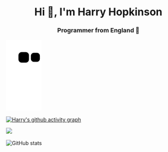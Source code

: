<h1 align="center">Hi 👋, I'm Harry Hopkinson</h1>
<h3 align="center">Programmer from England 🏴󠁧󠁢󠁥󠁮󠁧󠁿</h3>

![github contribution grid snake animation](https://raw.githubusercontent.com/Harry-Hopkinson/harry-hopkinson/output/github-contribution-grid-snake.svg)

[![Harry's github activity graph](https://github-readme-activity-graph.cyclic.app/graph?username=Harry-Hopkinson&theme=github)](https://github.com/ashutosh00710/github-readme-activity-graph)

[![](https://komarev.com/ghpvc/?username=0xflotus&color=green)](https://github.com/Harry-Hopkinson)

![GitHub stats](https://github-readme-stats.vercel.app/api?username=Harry-Hopkinson&show_icons=true&theme=onedark)

